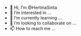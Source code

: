 - 👋 Hi, I’m @HertinaSinta
- 👀 I’m interested in ...
- 🌱 I’m currently learning ...
- 💞️ I’m looking to collaborate on ...
- 📫 How to reach me ...

<!---
HertinaSinta/HertinaSinta is a ✨ special ✨ repository because its `README.md` (this file) appears on your GitHub profile.
You can click the Preview link to take a look at your changes.
--->
